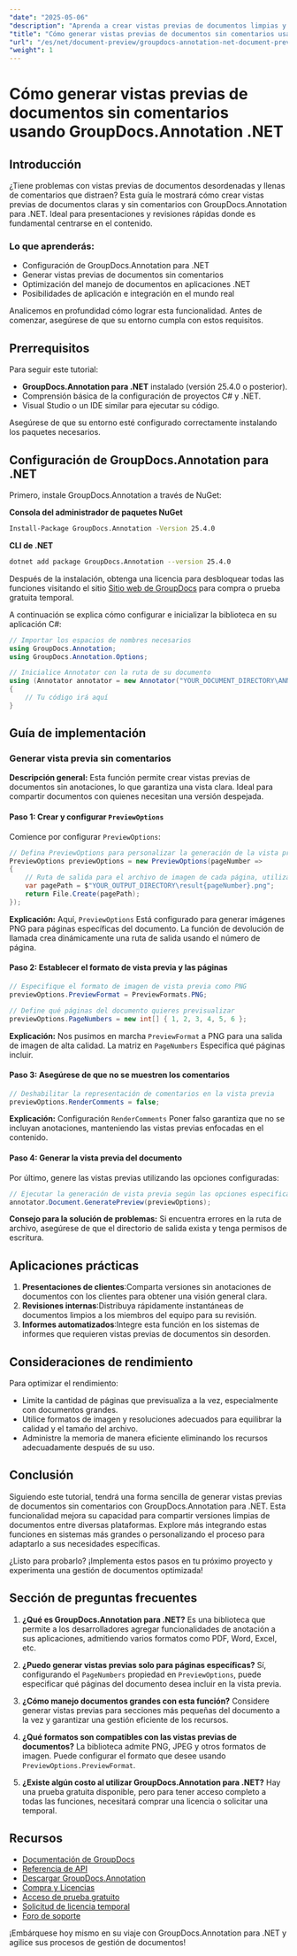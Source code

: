```yaml
---
"date": "2025-05-06"
"description": "Aprenda a crear vistas previas de documentos limpias y sin comentarios con GroupDocs.Annotation para .NET. Siga esta guía para optimizar la presentación y la revisión de sus documentos."
"title": "Cómo generar vistas previas de documentos sin comentarios usando GroupDocs.Annotation .NET"
"url": "/es/net/document-preview/groupdocs-annotation-net-document-preview-no-comments/"
"weight": 1
---
```


# Cómo generar vistas previas de documentos sin comentarios usando GroupDocs.Annotation .NET

## Introducción

¿Tiene problemas con vistas previas de documentos desordenadas y llenas de comentarios que distraen? Esta guía le mostrará cómo crear vistas previas de documentos claras y sin comentarios con GroupDocs.Annotation para .NET. Ideal para presentaciones y revisiones rápidas donde es fundamental centrarse en el contenido.

### Lo que aprenderás:
- Configuración de GroupDocs.Annotation para .NET
- Generar vistas previas de documentos sin comentarios
- Optimización del manejo de documentos en aplicaciones .NET
- Posibilidades de aplicación e integración en el mundo real

Analicemos en profundidad cómo lograr esta funcionalidad. Antes de comenzar, asegúrese de que su entorno cumpla con estos requisitos.

## Prerrequisitos

Para seguir este tutorial:
- **GroupDocs.Annotation para .NET** instalado (versión 25.4.0 o posterior).
- Comprensión básica de la configuración de proyectos C# y .NET.
- Visual Studio o un IDE similar para ejecutar su código.

Asegúrese de que su entorno esté configurado correctamente instalando los paquetes necesarios.

## Configuración de GroupDocs.Annotation para .NET

Primero, instale GroupDocs.Annotation a través de NuGet:

**Consola del administrador de paquetes NuGet**
```bash
Install-Package GroupDocs.Annotation -Version 25.4.0
```

**CLI de .NET**
```bash
dotnet add package GroupDocs.Annotation --version 25.4.0
```

Después de la instalación, obtenga una licencia para desbloquear todas las funciones visitando el sitio [Sitio web de GroupDocs](https://purchase.groupdocs.com/buy) para compra o prueba gratuita temporal.

A continuación se explica cómo configurar e inicializar la biblioteca en su aplicación C#:

```csharp
// Importar los espacios de nombres necesarios
using GroupDocs.Annotation;
using GroupDocs.Annotation.Options;

// Inicialice Annotator con la ruta de su documento
using (Annotator annotator = new Annotator("YOUR_DOCUMENT_DIRECTORY\ANNOTATED_DOCX"))
{
    // Tu código irá aquí
}
```

## Guía de implementación

### Generar vista previa sin comentarios

**Descripción general:**
Esta función permite crear vistas previas de documentos sin anotaciones, lo que garantiza una vista clara. Ideal para compartir documentos con quienes necesitan una versión despejada.

#### Paso 1: Crear y configurar `PreviewOptions`
Comience por configurar `PreviewOptions`:

```csharp
// Defina PreviewOptions para personalizar la generación de la vista previa
PreviewOptions previewOptions = new PreviewOptions(pageNumber =>
{
    // Ruta de salida para el archivo de imagen de cada página, utilizando el número de página en el nombre del archivo
    var pagePath = $"YOUR_OUTPUT_DIRECTORY\result{pageNumber}.png";
    return File.Create(pagePath);
});
```
**Explicación:** Aquí, `PreviewOptions` Está configurado para generar imágenes PNG para páginas específicas del documento. La función de devolución de llamada crea dinámicamente una ruta de salida usando el número de página.

#### Paso 2: Establecer el formato de vista previa y las páginas

```csharp
// Especifique el formato de imagen de vista previa como PNG
previewOptions.PreviewFormat = PreviewFormats.PNG;

// Define qué páginas del documento quieres previsualizar
previewOptions.PageNumbers = new int[] { 1, 2, 3, 4, 5, 6 };
```
**Explicación:** Nos pusimos en marcha `PreviewFormat` a PNG para una salida de imagen de alta calidad. La matriz en `PageNumbers` Especifica qué páginas incluir.

#### Paso 3: Asegúrese de que no se muestren los comentarios

```csharp
// Deshabilitar la representación de comentarios en la vista previa
previewOptions.RenderComments = false;
```
**Explicación:** Configuración `RenderComments` Poner falso garantiza que no se incluyan anotaciones, manteniendo las vistas previas enfocadas en el contenido.

#### Paso 4: Generar la vista previa del documento

Por último, genere las vistas previas utilizando las opciones configuradas:

```csharp
// Ejecutar la generación de vista previa según las opciones especificadas
annotator.Document.GeneratePreview(previewOptions);
```
**Consejo para la solución de problemas:** Si encuentra errores en la ruta de archivo, asegúrese de que el directorio de salida exista y tenga permisos de escritura.

## Aplicaciones prácticas

1. **Presentaciones de clientes**:Comparta versiones sin anotaciones de documentos con los clientes para obtener una visión general clara.
2. **Revisiones internas**:Distribuya rápidamente instantáneas de documentos limpios a los miembros del equipo para su revisión.
3. **Informes automatizados**:Integre esta función en los sistemas de informes que requieren vistas previas de documentos sin desorden.

## Consideraciones de rendimiento

Para optimizar el rendimiento:
- Limite la cantidad de páginas que previsualiza a la vez, especialmente con documentos grandes.
- Utilice formatos de imagen y resoluciones adecuados para equilibrar la calidad y el tamaño del archivo.
- Administre la memoria de manera eficiente eliminando los recursos adecuadamente después de su uso.

## Conclusión

Siguiendo este tutorial, tendrá una forma sencilla de generar vistas previas de documentos sin comentarios con GroupDocs.Annotation para .NET. Esta funcionalidad mejora su capacidad para compartir versiones limpias de documentos entre diversas plataformas. Explore más integrando estas funciones en sistemas más grandes o personalizando el proceso para adaptarlo a sus necesidades específicas.

¿Listo para probarlo? ¡Implementa estos pasos en tu próximo proyecto y experimenta una gestión de documentos optimizada!

## Sección de preguntas frecuentes

1. **¿Qué es GroupDocs.Annotation para .NET?** 
   Es una biblioteca que permite a los desarrolladores agregar funcionalidades de anotación a sus aplicaciones, admitiendo varios formatos como PDF, Word, Excel, etc.

2. **¿Puedo generar vistas previas solo para páginas específicas?**
   Sí, configurando el `PageNumbers` propiedad en `PreviewOptions`, puede especificar qué páginas del documento desea incluir en la vista previa.

3. **¿Cómo manejo documentos grandes con esta función?**
   Considere generar vistas previas para secciones más pequeñas del documento a la vez y garantizar una gestión eficiente de los recursos.

4. **¿Qué formatos son compatibles con las vistas previas de documentos?**
   La biblioteca admite PNG, JPEG y otros formatos de imagen. Puede configurar el formato que desee usando `PreviewOptions.PreviewFormat`.

5. **¿Existe algún costo al utilizar GroupDocs.Annotation para .NET?**
   Hay una prueba gratuita disponible, pero para tener acceso completo a todas las funciones, necesitará comprar una licencia o solicitar una temporal.

## Recursos
- [Documentación de GroupDocs](https://docs.groupdocs.com/annotation/net/)
- [Referencia de API](https://reference.groupdocs.com/annotation/net/)
- [Descargar GroupDocs.Annotation](https://releases.groupdocs.com/annotation/net/)
- [Compra y Licencias](https://purchase.groupdocs.com/buy)
- [Acceso de prueba gratuito](https://releases.groupdocs.com/annotation/net/)
- [Solicitud de licencia temporal](https://purchase.groupdocs.com/temporary-license/)
- [Foro de soporte](https://forum.groupdocs.com/c/annotation/) 

¡Embárquese hoy mismo en su viaje con GroupDocs.Annotation para .NET y agilice sus procesos de gestión de documentos!
